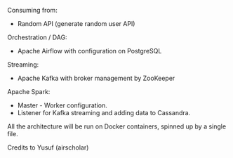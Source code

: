 
Consuming from:
- Random API (generate random user API)

Orchestration / DAG: 
- Apache Airflow with configuration on PostgreSQL

Streaming:
- Apache Kafka with broker management by ZooKeeper

Apache Spark:
- Master - Worker configuration.
- Listener for Kafka streaming and adding data to Cassandra. 

All the architecture will be run on Docker containers, spinned up by a single file. 

Credits to Yusuf (airscholar)
